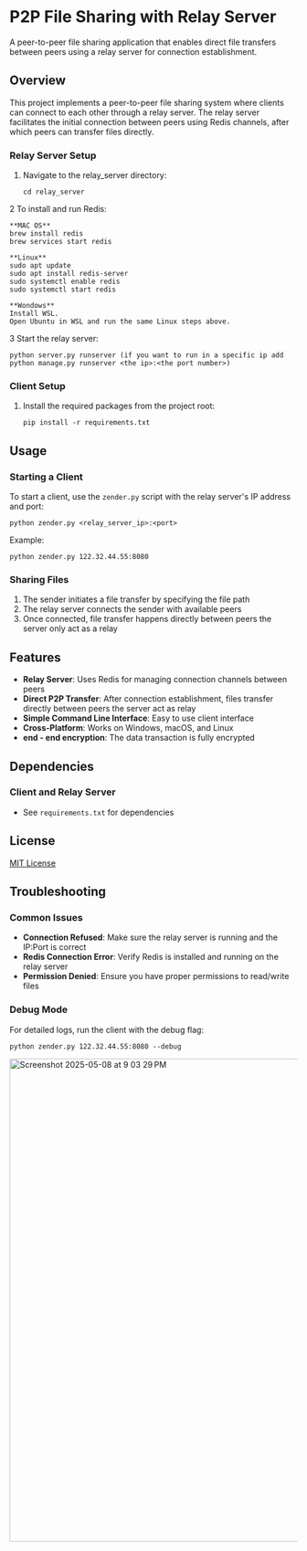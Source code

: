 # P2P File Sharing with Relay Server

A peer-to-peer file sharing application that enables direct file transfers between peers using a relay server for connection establishment.

## Overview

This project implements a peer-to-peer file sharing system where clients can connect to each other through a relay server. The relay server facilitates the initial connection between peers using Redis channels, after which peers can transfer files directly.


### Relay Server Setup

1. Navigate to the relay_server directory:
   ```
   cd relay_server
   ```
   
2 To install and run Redis:
   ```
   **MAC OS**
   brew install redis
   brew services start redis

   **Linux**
   sudo apt update
   sudo apt install redis-server
   sudo systemctl enable redis
   sudo systemctl start redis

   **Wondows**
   Install WSL.
   Open Ubuntu in WSL and run the same Linux steps above.
   ```

3 Start the relay server:
   ```
   python server.py runserver (if you want to run in a specific ip add python manage.py runserver <the ip>:<the port number>)
   ```

### Client Setup

1. Install the required packages from the project root:
   ```
   pip install -r requirements.txt
   ```

## Usage

### Starting a Client

To start a client, use the `zender.py` script with the relay server's IP address and port:

```
python zender.py <relay_server_ip>:<port>
```

Example:
```
python zender.py 122.32.44.55:8080
```

### Sharing Files

1. The sender initiates a file transfer by specifying the file path
2. The relay server connects the sender with available peers
3. Once connected, file transfer happens directly between peers the server only act as a relay 

## Features

- **Relay Server**: Uses Redis for managing connection channels between peers
- **Direct P2P Transfer**: After connection establishment, files transfer directly between peers the server act as relay 
- **Simple Command Line Interface**: Easy to use client interface
- **Cross-Platform**: Works on Windows, macOS, and Linux
- **end - end encryption**: The data transaction is fully encrypted

## Dependencies


### Client and Relay Server
- See `requirements.txt` for dependencies

## License

[MIT License](LICENSE)

## Troubleshooting

### Common Issues

- **Connection Refused**: Make sure the relay server is running and the IP:Port is correct
- **Redis Connection Error**: Verify Redis is installed and running on the relay server
- **Permission Denied**: Ensure you have proper permissions to read/write files

### Debug Mode

For detailed logs, run the client with the debug flag:
```
python zender.py 122.32.44.55:8080 --debug
```


<img width="846" alt="Screenshot 2025-05-08 at 9 03 29 PM" src="https://github.com/user-attachments/assets/00323825-7786-49ce-a810-601d73e3d3d7" />
